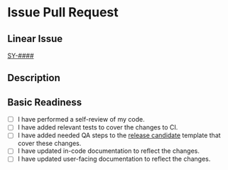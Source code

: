 # Issue Pull Request

## Linear Issue

<!-- Edit the link below with the proper issue and link -->

[SY-####]()

## Description

<!-- Write a short (2-3 sentence) description describing the changes. -->

## Basic Readiness

- [ ] I have performed a self-review of my code.
- [ ] I have added relevant tests to cover the changes to CI.
- [ ] I have added needed QA steps to the [release candidate](/synnaxlabs/synnax/blob/main/.github/PULL_REQUEST_TEMPLATE/rc.md) template that cover these changes.
- [ ] I have updated in-code documentation to reflect the changes.
- [ ] I have updated user-facing documentation to reflect the changes.
